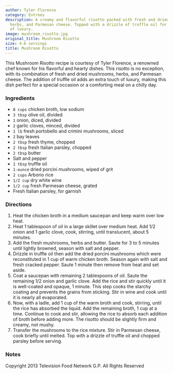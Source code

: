 ```yaml
---
author: Tyler Florence
category: Entrees
description: A creamy and flavorful risotto packed with fresh and dried mushrooms,
  herbs, and Parmesan cheese. Topped with a drizzle of truffle oil for an extra touch
  of luxury.
image: mushroom_risotto.jpg
original_title: Mushroom Risotto
size: 4-6 servings
title: Mushroom Risotto
---
```

This Mushroom Risotto recipe is courtesy of Tyler Florence, a renowned chef known for his flavorful and hearty dishes. This risotto is no exception, with its combination of fresh and dried mushrooms, herbs, and Parmesan cheese. The addition of truffle oil adds an extra touch of luxury, making this dish perfect for a special occasion or a comforting meal on a chilly day.

### Ingredients

* `8 cups` chicken broth, low sodium
* `3 tbsp` olive oil, divided
* `1` onion, diced, divided
* `2` garlic cloves, minced, divided
* `1 lb` fresh portobello and crimini mushrooms, sliced
* `2` bay leaves
* `2 tbsp` fresh thyme, chopped
* `2 tbsp` fresh Italian parsley, chopped
* `2 tbsp` butter 
* Salt and pepper
* `1 tbsp` truffle oil
* `1-ounce` dried porcini mushrooms, wiped of grit 
* `2 cups` Arborio rice
* `1/2 cup` dry white wine 
* `1/2 cup` fresh Parmesan cheese, grated
* Fresh Italian parsley, for garnish

### Directions

1. Heat the chicken broth in a medium saucepan and keep warm over low heat.
2. Heat 1 tablespoon of oil in a large skillet over medium heat. Add 1/2 onion and 1 garlic clove, cook, stirring, until translucent, about 5 minutes. 
3. Add the fresh mushrooms, herbs and butter. Saute for 3 to 5 minutes until lightly browned, season with salt and pepper. 
4. Drizzle in truffle oil then add the dried porcini mushrooms which were reconstituted in 1 cup of warm chicken broth. Season again with salt and fresh cracked pepper. Saute 1 minute then remove from heat and set aside.
5. Coat a saucepan with remaining 2 tablespoons of oil. Saute the remaining 1/2 onion and garlic clove. Add the rice and stir quickly until it is well-coated and opaque, 1 minute. This step cooks the starchy coating and prevents the grains from sticking. Stir in wine and cook until it is nearly all evaporated. 
6. Now, with a ladle, add 1 cup of the warm broth and cook, stirring, until the rice has absorbed the liquid. Add the remaining broth, 1 cup at a time. Continue to cook and stir, allowing the rice to absorb each addition of broth before adding more. The risotto should be slightly firm and creamy, not mushy. 
7. Transfer the mushrooms to the rice mixture. Stir in Parmesan cheese, cook briefly until melted. Top with a drizzle of truffle oil and chopped parsley before serving. 

### Notes

Copyright 2013 Television Food Network G.P. All Rights Reserved